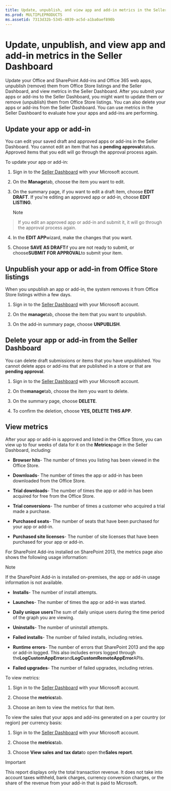 ```yaml
---
title: Update, unpublish, and view app and add-in metrics in the Seller Dashboard
ms.prod: MULTIPLEPRODUCTS
ms.assetid: 7313d32b-5345-4039-ac5d-a1ba0aef890b
---
```



# Update, unpublish, and view app and add-in metrics in the Seller Dashboard
Update your Office and SharePoint Add-ins and Office 365 web apps, unpublish (remove) them from Office Store listings and the Seller Dashboard, and view metrics in the Seller Dashboard. 
After you submit your apps or add-ins to the Seller Dashboard, you might want to update them or remove (unpublish) them from Office Store listings. You can also delete your apps or add-ins from the Seller Dashboard. You can use metrics in the Seller Dashboard to evaluate how your apps and add-ins are performing. 
  
    
    


## Update your app or add-in
<a name="BKMK_Edit"> </a>

You can edit your saved draft and approved apps or add-ins in the Seller Dashboard. You cannot edit an item that has a **pending approval**status. Approved items that you edit will go through the approval process again.
  
    
    
To update your app or add-in: 
  
    
    

1. Sign in to the  [Seller Dashboard](http://go.microsoft.com/fwlink/?LinkId=248605) with your Microsoft account.
    
  
2. On the **Manage**tab, choose the item you want to edit.
    
  
3. On the summary page, if you want to edit a draft item, choose **EDIT DRAFT**. If you're editing an approved app or add-in, choose **EDIT LISTING**. 
    
    > [!NOTE]  
> If you edit an approved app or add-in and submit it, it will go through the approval process again. 
4. In the **EDIT APP**wizard, make the changes that you want.
    
  
5. Choose **SAVE AS DRAFT**if you are not ready to submit, or choose**SUBMIT FOR APPROVAL**to submit your item.
    
  

## Unpublish your app or add-in from Office Store listings
<a name="BKMK_delist"> </a>

When you unpublish an app or add-in, the system removes it from Office Store listings within a few days. 
  
    
    

1. Sign in to the  [Seller Dashboard](http://go.microsoft.com/fwlink/?LinkId=248605) with your Microsoft account.
    
  
2. On the **manage**tab, choose the item that you want to unpublish.
    
  
3. On the add-in summary page, choose **UNPUBLISH**. 
    
  

## Delete your app or add-in from the Seller Dashboard
<a name="BKMK_delete"> </a>

You can delete draft submissions or items that you have unpublished. You cannot delete apps or add-ins that are published in a store or that are **pending approval**. 
  
    
    

1. Sign in to the  [Seller Dashboard](http://go.microsoft.com/fwlink/?LinkId=248605) with your Microsoft account.
    
  
2. On the**manage**tab, choose the item you want to delete.
    
  
3. On the summary page, choose **DELETE**. 
    
  
4. To confirm the deletion, choose **YES, DELETE THIS APP**. 
    
  

## View metrics
<a name="BKMK_Metrics"> </a>

After your app or add-in is approved and listed in the Office Store, you can view up to four weeks of data for it on the **Metrics**page in the Seller Dashboard, including:
  
    
    

- **Browser hits**- The number of times you listing has been viewed in the Office Store.
    
  
- **Downloads**- The number of times the app or add-in has been downloaded from the Office Store.
    
  
- **Trial downloads**- The number of times the app or add-in has been acquired for free from the Office Store.
    
  
- **Trial conversions**- The number of times a customer who acquired a trial made a purchase.
    
  
- **Purchased seats**- The number of seats that have been purchased for your app or add-in.
    
  
- **Purchased site licenses**- The number of site licenses that have been purchased for your app or add-in.
    
  
For SharePoint Add-ins installed on SharePoint 2013, the metrics page also shows the following usage information: 
  
    
    

> [!NOTE]  
> If the SharePoint Add-in is installed on-premises, the app or add-in usage information is not available. 
  
    
    


- **Installs**- The number of install attempts.
    
  
- **Launches**- The number of times the app or add-in was started.
    
  
- **Daily unique users**The sum of daily unique users during the time period of the graph you are viewing.
    
  
- **Uninstalls**- The number of uninstall attempts.
    
  
- **Failed installs**- The number of failed installs, including retries.
    
  
- **Runtime errors**- The number of errors that SharePoint 2013 and the app or add-in logged. This also includes errors logged through the**LogCustomAppError**and**LogCustomRemoteAppError**APIs.
    
  
- **Failed upgrades**- The number of failed upgrades, including retries.
    
  
To view metrics: 
  
    
    

1. Sign in to the  [Seller Dashboard](http://go.microsoft.com/fwlink/?LinkId=248605) with your Microsoft account.
    
  
2. Choose the **metrics**tab.
    
  
3. Choose an item to view the metrics for that item. 
    
  
To view the sales that your apps and add-ins generated on a per country (or region) per currency basis: 
  
    
    

1. Sign in to the  [Seller Dashboard](http://go.microsoft.com/fwlink/?LinkId=248605) with your Microsoft account.
    
  
2. Choose the **metrics**tab.
    
  
3. Choose **View sales and tax data**to open the**Sales report**. 
    
  

> [!IMPORTANT]  
> This report displays only the total transaction revenue. It does not take into account taxes withheld, bank charges, currency conversion charges, or the share of the revenue from your add-in that is paid to Microsoft. 
  
    
    


